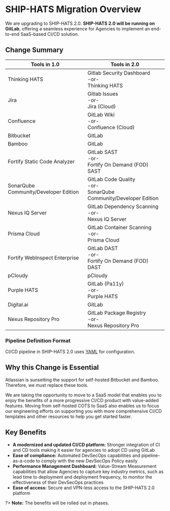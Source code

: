 # SHIP-HATS Migration Overview

We are upgrading to SHIP-HATS 2.0. **SHIP-HATS 2.0 will be running on GitLab**, offering a seamless experience for Agencies to implement an end-to-end SaaS-based CI/CD solution.
<!--
**Topics**
- [Change Summary](#change-summary)
- [Why this Change is Essential](#why-this-change-is-essential)
- [Key Benefits](#key-benefits)
-->
## Change Summary

<!--![Tools](tools.png)-->

|Tools in 1.0|Tools in 2.0|
|---|---|
|Thinking HATS|Gitlab Security Dashboard<br>-or-<br>Thinking HATS	
|Jira|Gitlab Issues<br>-or-<br>Jira (Cloud)|
|Confluence|GitLab Wiki<br>-or-<br>Confluence (Cloud)|
|Bitbucket|GitLab|
|Bamboo|GitLab|
|Fortify Static Code Analyzer|GitLab SAST<br>-or-<br>Fortify On Demand (FOD) SAST|
|SonarQube Community/Developer Edition|GitLab Code Quality <br>-or-<br>SonarQube Community/Developer Edition|
|Nexus IQ Server| GitLab Dependency Scanning<br>-or-<br>Nexus IQ Server
|Prisma Cloud|GitLab Container Scanning<br>-or-<br>Prisma Cloud|
|Fortify WebInspect Enterprise|GitLab DAST<br>-or-<br>Fortify On Demand (FOD) DAST|
|pCloudy |pCloudy |
|Purple HATS|GitLab (Pa11y)<br>-or-<br>Purple HATS
|Digital.ai|GitLab|
|Nexus Repository Pro|GitLab Package Registry <br>-or-<br>Nexus Repository Pro

<!--
| **Tools** | **Change** |
| --- | --- |
| <ul><li>Bitbucket</li><li>Bamboo</li><li>Digital.ai</li></ul> | <br><br><br>GitLab |  
| <ul><li>Fortify SCA</li><li>WebInspect</li></ul> | <br><br>SaaS-based Fortify on-demand |  
|<ul><li>Jira </li><li>Confluence </li></ul>|<br><br>SaaS-based Jira & Confluence|
| <ul><li>Nexus IQ </li><li>Nexus Repository Pro </li><li>pCloudy Test Farm </li><li>SonarQube </li><li>Prisma Cloud </li></ul> | <br><br><br><br><br>No change |  
-->
### Pipeline Definition Format

CI/CD pipeline in SHIP-HATS 2.0 uses [YAML](https://en.wikipedia.org/wiki/YAML) for configuration. 

## Why this Change is Essential
Atlassian is sunsetting the support for self-hosted Bitbucket and Bamboo. Therefore, we must replace these tools.  

We are taking the opportunity to move to a SaaS model that enables you to enjoy the benefits of a more progressive CI/CD product with value-added features. Moving from self-hosted COTS to SaaS also enables us to focus our engineering efforts on supporting you with more comprehensive CI/CD templates and other resources to help you get started faster.

## Key Benefits

- **A modernized and updated CI/CD platform:** Stronger integration of CI and CD tools making it easier for agencies to adopt CD using GitLab 
- **Ease of compliance:** Automated DevSecOps capabilities and pipeline-as-a-code to comply with the new DevSecOps Policy easily 
- **Performance Management Dashboard:** Value-Stream Measurement capabilities that allow Agencies to capture key industry metrics, such as lead time to deployment and deployment frequency, to monitor the effectiveness of their DevSecOps practices 
- **Ease of access:** Secure and VPN-less access to the SHIP-HATS 2.0 platform  

?> **Note:** The benefits will be rolled out in phases.

<!--
## Features

- Saas with in-country hosting
- Progressive and timely product roadmap and support
- Ease of compliance
- Dashboarding Capabilities for DORA Metrics and Security Findings
- One-time migration


-->